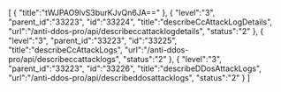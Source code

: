 [
	{
		"title":"tWJPAO9lvS3burKJvQn6JA=="
	},
	{
		"level":"3",
		"parent_id":"33223",
		"id":"33224",
		"title":"describeCcAttackLogDetails",
		"url":"/anti-ddos-pro/api/describeccattacklogdetails",
		"status":"2"
	},
	{
		"level":"3",
		"parent_id":"33223",
		"id":"33225",
		"title":"describeCcAttackLogs",
		"url":"/anti-ddos-pro/api/describeccattacklogs",
		"status":"2"
	},
	{
		"level":"3",
		"parent_id":"33223",
		"id":"33226",
		"title":"describeDDosAttackLogs",
		"url":"/anti-ddos-pro/api/describeddosattacklogs",
		"status":"2"
	}
]